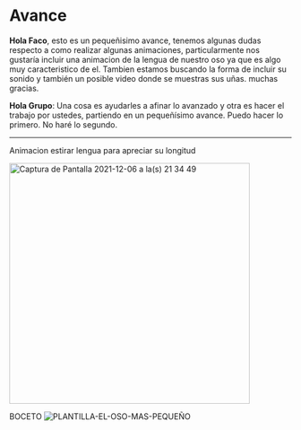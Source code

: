 # Avance

**Hola Faco**, esto es un pequeñisimo avance, tenemos algunas dudas respecto a como realizar algunas animaciones, particularmente nos gustaría incluir una animacion de la lengua de nuestro oso ya que es algo muy caracteristico de el. Tambien estamos buscando la forma de incluir su sonido y también un posible video donde se muestras sus uñas. 
muchas gracias.

**Hola Grupo**: Una cosa es ayudarles a afinar lo avanzado y otra es hacer el trabajo por ustedes, partiendo en un pequeñísimo avance. Puedo hacer lo primero. No haré lo segundo. 

- - - - - - - -

Animacion estirar lengua para apreciar su longitud

<img width="429" alt="Captura de Pantalla 2021-12-06 a la(s) 21 34 49" src="https://user-images.githubusercontent.com/94653097/144944639-f53ac1c6-b85a-4ca4-9da4-8fad770ed820.png">


BOCETO
![PLANTILLA-EL-OSO-MAS-PEQUEÑO](https://user-images.githubusercontent.com/94653097/145722880-2c146d21-2db4-48c4-b5ed-a7d179b61338.jpg)
